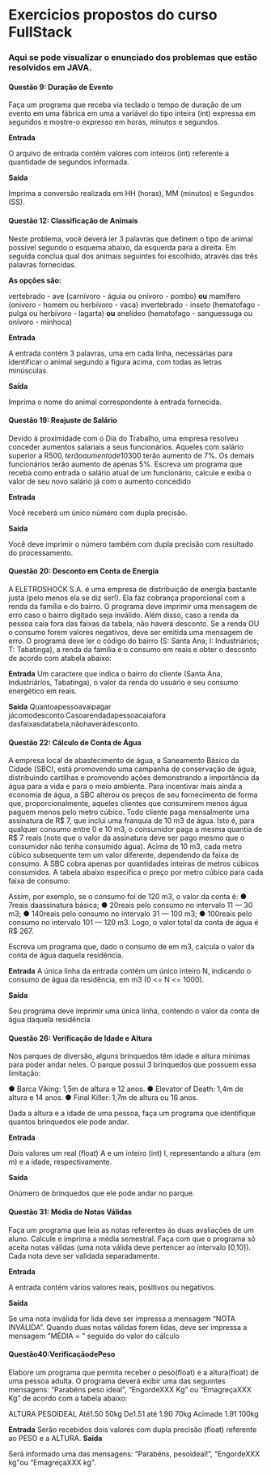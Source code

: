 # Exercicios propostos do curso FullStack

### Aqui se pode visualizar o enunciado dos problemas que estão resolvidos em JAVA.

####  Questão 9: Duração de Evento

Faça um programa que receba via teclado o tempo de duração de um evento em
uma fábrica em uma a variável do tipo inteira (int) expressa em segundos e
mostre-o expresso em horas, minutos e segundos.

**Entrada**

O arquivo de entrada contém valores com inteiros (int) referente a quantidade de
segundos informada.

**Saída**

Imprima a conversão realizada em HH (horas), MM (minutos) e Segundos (SS).

#### Questão 12: Classificação de Animais

Neste problema, você deverá ler 3 palavras que definem o tipo de animal possível
segundo o esquema abaixo, da esquerda para a direita. Em seguida conclua qual
dos animais seguintes foi escolhido, através das três palavras fornecidas.

**As opções são:** 

vertebrado - ave (carnívoro - águia ou onívoro - pombo) **ou** mamífero (onívoro - homem ou herbívoro - vaca)
invertebrado - inseto (hematofago - pulga ou herbívoro - lagarta) **ou** anelídeo (hematofago - sanguessuga ou onívoro - minhoca)

**Entrada**

A entrada contém 3 palavras, uma em cada linha, necessárias para identificar o
animal segundo a figura acima, com todas as letras minúsculas.

**Saída**

Imprima o nome do animal correspondente à entrada fornecida.

#### Questão 19: Reajuste de Salário

Devido à proximidade com o Dia do Trabalho, uma empresa resolveu conceder
aumentos salariais a seus funcionários. Aqueles com salário superior a R$500, terão
aumento de 10%, enquanto os que ganham mais de R$300 terão aumento de 7%. Os
demais funcionários terão aumento de apenas 5%. Escreva um programa que
receba como entrada o salário atual de um funcionário, calcule e exiba o valor de
seu novo salário já com o aumento concedido

**Entrada**

Você receberá um único número com dupla precisão.

**Saída**

Você deve imprimir o número também com dupla precisão com resultado do processamento.

#### Questão 20: Desconto em Conta de Energia

A ELETROSHOCK S.A. é uma empresa de distribuição de energia bastante justa
(pelo menos ela se diz ser!). Ela faz cobrança proporcional com a renda da família e
do bairro. O programa deve imprimir uma mensagem de erro caso o bairro digitado
seja inválido. Além disso, caso a renda da pessoa caia fora das faixas da tabela,
não haverá desconto. Se a renda OU o consumo forem valores negativos, deve ser
emitida uma mensagem de erro.
O programa deve ler o código do bairro (S: Santa Ana; I: Industriários; T:
Tabatinga), a renda da família e o consumo em reais e obter o desconto de acordo
com atabela abaixo:

**Entrada**
Um caractere que indica o bairro do cliente (Santa Ana, Industriários, Tabatinga), o
valor da renda do usuário e seu consumo energético em reais.

**Saída**
Quantoapessoavaipagar jácomodesconto.Casoarendadapessoacaiafora
dasfaixasdatabela,nãohaverádesconto.

#### Questão 22: Cálculo de Conta de Água

 A empresa local de abastecimento de água, a Saneamento Básico da Cidade (SBC),
 está promovendo uma campanha de conservação de água, distribuindo cartilhas e
 promovendo ações demonstrando a importância da água para a vida e para o meio
 ambiente. Para incentivar mais ainda a economia de água, a SBC alterou os preços
 de seu fornecimento de forma que, proporcionalmente, aqueles clientes que
 consumirem menos água paguem menos pelo metro cúbico.
 Todo cliente paga mensalmente uma assinatura de R$ 7, que inclui uma franquia de
 10 m3 de água. Isto é, para qualquer consumo entre 0 e 10 m3, o consumidor paga a
 mesma quantia de R$ 7 reais (note que o valor da assinatura deve ser pago mesmo
 que o consumidor não tenha consumido água). Acima de 10 m3, cada metro cúbico
 subsequente tem um valor diferente, dependendo da faixa de consumo. A SBC
 cobra apenas por quantidades inteiras de metros cúbicos consumidos. A tabela
 abaixo especifica o preço por metro cúbico para cada faixa de consumo:

Assim, por exemplo, se o consumo foi de 120 m3, o valor da conta é:
 ● 7reais daassinatura básica;
 ● 20reais pelo consumo no intervalo 11 — 30 m3;
 ● 140reais pelo consumo no intervalo 31 — 100 m3;
 ● 100reais pelo consumo no intervalo 101 — 120 m3.
 Logo, o valor total da conta de água é R$ 267.

 Escreva um programa que, dado o consumo de em m3, calcula o valor da conta de
 água daquela residência.

**Entrada**
 A única linha da entrada contém um único inteiro N, indicando o consumo de água
 da residência, em m3 (0 <= N <= 1000).

**Saída**

 Seu programa deve imprimir uma única linha, contendo o valor da conta de água daquela residência

 ####  Questão 26: Verificação de Idade e Altura

Nos parques de diversão, alguns brinquedos têm idade e altura mínimas para poder
 andar neles. O parque possui 3 brinquedos que possuem essa limitação:

 ● Barca Viking: 1,5m de altura e 12 anos.
 ● Elevator of Death: 1,4m de altura e 14 anos.
 ● Final Killer: 1,7m de altura ou 16 anos.

 Dada a altura e a idade de uma pessoa, faça um programa que identifique quantos
 brinquedos ele pode andar.

 **Entrada**

 Dois valores um real (float) A e um inteiro (int) I, representando a altura (em m) e a
 idade, respectivamente.

 **Saída**

 Onúmero de brinquedos que ele pode andar no parque.

 #### Questão 31: Média de Notas Válidas

Faça um programa que leia as notas referentes às duas avaliações de um aluno.
Calcule e imprima a média semestral. Faça com que o programa só aceita notas
válidas (uma nota válida deve pertencer ao intervalo [0,10]). Cada nota deve ser
validada separadamente.

**Entrada**

A entrada contém vários valores reais, positivos ou negativos.

**Saída**

Se uma nota inválida for lida deve ser impressa a mensagem “NOTA INVÁLIDA”.
Quando duas notas válidas forem lidas, deve ser impressa a mensagem "MÉDIA = "
seguido do valor do cálculo

####  Questão40:VerificaçãodePeso

Elabore um programa que permita receber o peso(float) e a altura(float) de uma
pessoa adulta. O programa deverá exibir uma das seguintes mensagens: “Parabéns
peso ideal”, “EngordeXXX Kg” ou “EmagreçaXXX Kg” de acordo com a tabela abaixo:

ALTURA PESOIDEAL
Até1.50 50kg
De1.51 até 1.90 70kg
Acimade 1.91 100kg

**Entrada**
Serão recebidos dois valores com dupla precisão (float) referente ao PESO e a
ALTURA.
**Saída**

Será informado uma das mensagens: “Parabéns, pesoideal!”, “EngordeXXX kg"ou
“EmagreçaXXX kg”.




  



